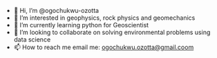 - 👋 Hi, I’m @ogochukwu-ozotta
- 👀 I’m interested in geophysics, rock physics and geomechanics
- 🌱 I’m currently learning python for Geoscientist
- 💞️ I’m looking to collaborate on solving environmental problems using data science
- 📫 How to reach me email me: ogochukwu.ozotta@gmail.coom

<!---
ogochukwu-ozotta/ogochukwu-ozotta is a ✨ special ✨ repository because its `README.md` (this file) appears on your GitHub profile.
You can click the Preview link to take a look at your changes.
--->

